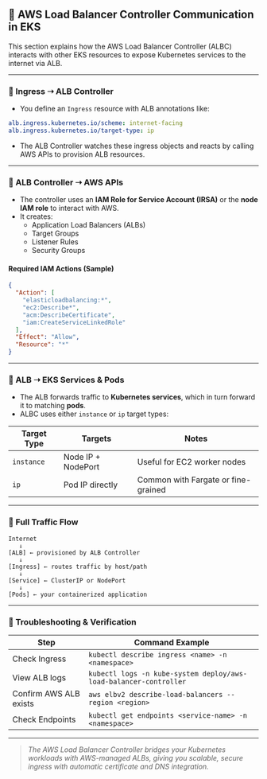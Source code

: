 ## 🔄 AWS Load Balancer Controller Communication in EKS

This section explains how the AWS Load Balancer Controller (ALBC) interacts with other EKS resources to expose Kubernetes services to the internet via ALB.

---

### 📌 Ingress ➝ ALB Controller

- You define an `Ingress` resource with ALB annotations like:

```yaml
alb.ingress.kubernetes.io/scheme: internet-facing
alb.ingress.kubernetes.io/target-type: ip
```

- The ALB Controller watches these ingress objects and reacts by calling AWS APIs to provision ALB resources.

---

### 📌 ALB Controller ➝ AWS APIs

- The controller uses an **IAM Role for Service Account (IRSA)** or the **node IAM role** to interact with AWS.
- It creates:
  - Application Load Balancers (ALBs)
  - Target Groups
  - Listener Rules
  - Security Groups

#### Required IAM Actions (Sample)

```json
{
  "Action": [
    "elasticloadbalancing:*",
    "ec2:Describe*",
    "acm:DescribeCertificate",
    "iam:CreateServiceLinkedRole"
  ],
  "Effect": "Allow",
  "Resource": "*"
}
```

---

### 📌 ALB ➝ EKS Services & Pods

- The ALB forwards traffic to **Kubernetes services**, which in turn forward it to matching **pods**.
- ALBC uses either `instance` or `ip` target types:

| Target Type | Targets            | Notes                                 |
|-------------|--------------------|---------------------------------------|
| `instance`  | Node IP + NodePort | Useful for EC2 worker nodes           |
| `ip`        | Pod IP directly    | Common with Fargate or fine-grained   |

---

### 🧭 Full Traffic Flow

```text
Internet
   ↓
[ALB] ← provisioned by ALB Controller
   ↓
[Ingress] ← routes traffic by host/path
   ↓
[Service] ← ClusterIP or NodePort
   ↓
[Pods] ← your containerized application
```

---

### 🧪 Troubleshooting & Verification

| Step                     | Command Example                                             |
|--------------------------|-------------------------------------------------------------|
| Check Ingress            | `kubectl describe ingress <name> -n <namespace>`           |
| View ALB logs            | `kubectl logs -n kube-system deploy/aws-load-balancer-controller` |
| Confirm AWS ALB exists   | `aws elbv2 describe-load-balancers --region <region>`       |
| Check Endpoints          | `kubectl get endpoints <service-name> -n <namespace>`       |

---

> _The AWS Load Balancer Controller bridges your Kubernetes workloads with AWS-managed ALBs, giving you scalable, secure ingress with automatic certificate and DNS integration._
